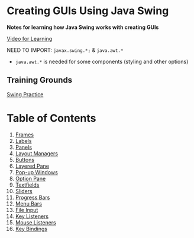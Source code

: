 # Creating GUIs Using Java Swing <br> 
**Notes for learning how Java Swing works with creating GUIs** 

[Video for Learning](https://www.youtube.com/watch?v=Kmgo00avvEw)

NEED TO IMPORT: `javax.swing.*;` & `java.awt.*`
- `java.awt.*` is needed for some components (styling and other options) 

## Training Grounds
[Swing Practice](https://github.com/LeviKuhaulua/Coding-Notes/tree/main/Creating%20GUIs/Java%20Swing/GUI%20Work)
 
# Table of Contents
1. [Frames](https://github.com/LeviKuhaulua/Coding-Notes/tree/main/Creating%20GUIs/Java%20Swing/JFrames) 
2. [Labels](https://github.com/LeviKuhaulua/Coding-Notes/tree/main/Creating%20GUIs/Java%20Swing/JLabels)
3. [Panels](https://github.com/LeviKuhaulua/Coding-Notes/tree/main/Creating%20GUIs/Java%20Swing/JPanels)
4. [Layout Managers](https://github.com/LeviKuhaulua/Coding-Notes/tree/main/Creating%20GUIs/Java%20Swing/Layout%20Managers)
5. [Buttons](https://github.com/LeviKuhaulua/Coding-Notes/tree/main/Creating%20GUIs/Java%20Swing/Buttons) 
6. [Layered Pane](https://github.com/LeviKuhaulua/Coding-Notes/tree/main/Creating%20GUIs/Java%20Swing/JLayeredPane)
7. [Pop-up Windows](https://github.com/LeviKuhaulua/Coding-Notes/tree/main/Creating%20GUIs/Java%20Swing/Pop-up%20Windows)
8. [Option Pane](https://github.com/LeviKuhaulua/Coding-Notes/tree/main/Creating%20GUIs/Java%20Swing/JOptionPane)
9. [Textfields](https://github.com/LeviKuhaulua/Coding-Notes/tree/main/Creating%20GUIs/Java%20Swing/Textfields)
10. [Sliders](https://github.com/LeviKuhaulua/Coding-Notes/tree/main/Creating%20GUIs/Java%20Swing/JSliders)
11. [Progress Bars](https://github.com/LeviKuhaulua/Coding-Notes/tree/main/Creating%20GUIs/Java%20Swing/Progress%20Bars)
12. [Menu Bars](https://github.com/LeviKuhaulua/Coding-Notes/tree/main/Creating%20GUIs/Java%20Swing/Menu%20Bars)
13. [File Input](https://github.com/LeviKuhaulua/Coding-Notes/tree/main/Creating%20GUIs/Java%20Swing/File%20Input)
14. [Key Listeners](https://github.com/LeviKuhaulua/Coding-Notes/tree/main/Creating%20GUIs/Java%20Swing/Key%20Listeners)
15. [Mouse Listeners](https://github.com/LeviKuhaulua/Coding-Notes/tree/main/Creating%20GUIs/Java%20Swing/Mouse%20Listeners)
16. [Key Bindings](https://github.com/LeviKuhaulua/Coding-Notes/tree/main/Creating%20GUIs/Java%20Swing/Key%20Bindings)